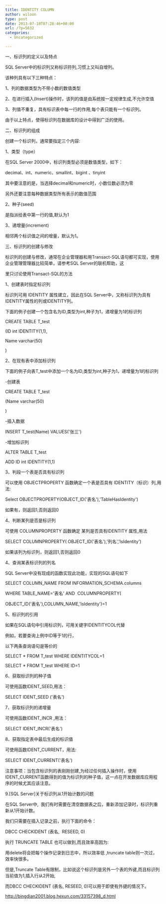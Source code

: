 ```yaml
---
title: IDENTITY COLUMN
author: wiloon
type: post
date: 2013-07-10T07:28:46+00:00
url: /?p=5632
categories:
  - Uncategorized

---
```

一、标识列的定义以及特点

SQL Server中的标识列又称标识符列,习惯上又叫自增列。
  
该种列具有以下三种特点：

1、列的数据类型为不带小数的数值类型
  
2、在进行插入(Insert)操作时，该列的值是由系统按一定规律生成,不允许空值
  
3、列值不重复，具有标识表中每一行的作用,每个表只能有一个标识列。

由于以上特点，使得标识列在数据库的设计中得到广泛的使用。

二、标识列的组成
  
创建一个标识列，通常要指定三个内容:
  
1、类型（type）
  
在SQL Server 2000中，标识列类型必须是数值类型，如下：
  
decimal、int、numeric、smallint、bigint 、tinyint
  
其中要注意的是，当选择decimal和numeric时，小数位数必须为零
  
另外还要注意每种数据类型所有表示的数值范围

2、种子(seed)
  
是指派给表中第一行的值,默认为1

3、递增量(increment)
  
相邻两个标识值之间的增量，默认为1。

三、标识列的创建与修改
  
标识列的创建与修改，通常在企业管理器和用Transact-SQL语句都可实现，使用企业管理管理器比较简单，请参考SQL Server的联机帮助，这

里只讨论使用Transact-SQL的方法

1、创建表时指定标识列
  
标识列可用 IDENTITY 属性建立，因此在SQL Server中，又称标识列为具有IDENTITY属性的列或IDENTITY列。
  
下面的例子创建一个包含名为ID,类型为int,种子为1，递增量为1的标识列
  
CREATE TABLE T_test
  
(ID int IDENTITY(1,1),
  
Name varchar(50)
  
)

2、在现有表中添加标识列
  
下面的例子向表T_test中添加一个名为ID,类型为int,种子为1，递增量为1的标识列
  
-创建表
  
CREATE TABLE T_test
  
(Name varchar(50)
  
)

-插入数据
  
INSERT T_test(Name) VALUES('张三')

-增加标识列
  
ALTER TABLE T_test
  
ADD ID int IDENTITY(1,1)

3、判段一个表是否具有标识列

可以使用 OBJECTPROPERTY 函数确定一个表是否具有 IDENTITY（标识）列,用法:
  
Select OBJECTPROPERTY(OBJECT_ID('表名'),'TableHasIdentity')
  
如果有，则返回1,否则返回0

4、判断某列是否是标识列

可使用 COLUMNPROPERTY 函数确定 某列是否具有IDENTITY 属性,用法
  
SELECT COLUMNPROPERTY( OBJECT_ID('表名'),'列名','IsIdentity')
  
如果该列为标识列，则返回1,否则返回0

4、查询某表标识列的列名
  
SQL Server中没有现成的函数实现此功能，实现的SQL语句如下
  
SELECT COLUMN\_NAME FROM INFORMATION\_SCHEMA.columns
  
WHERE TABLE_NAME='表名' AND  COLUMNPROPERTY(
  
OBJECT\_ID('表名'),COLUMN\_NAME,'IsIdentity')=1

5、标识列的引用

如果在SQL语句中引用标识列，可用关键字IDENTITYCOL代替
  
例如，若要查询上例中ID等于1的行，
  
以下两条查询语句是等价的
  
SELECT * FROM T_test WHERE IDENTITYCOL=1
  
SELECT * FROM T_test WHERE ID=1

6、获取标识列的种子值

可使用函数IDENT_SEED,用法：
  
SELECT IDENT_SEED ('表名')

7、获取标识列的递增量

可使用函数IDENT_INCR ,用法：
  
SELECT IDENT_INCR('表名')

8、获取指定表中最后生成的标识值

可使用函数IDENT_CURRENT，用法:
  
SELECT IDENT_CURRENT('表名')
  
注意事项：当包含标识列的表刚刚创建,为经过任何插入操作时，使用IDENT_CURRENT函数得到的值为标识列的种子值，这一点在开发数据库应用程序的时候尤其应该注意。

9.[SQL Server]关于标识列从1开始计数的问题
  
在SQL Server中,  我们有时需要在清空数据表之后，重新添加记录时，标识列重新从1开始计数。
  
我们只需要在插入记录之前，执行下面的命令：
  
DBCC CHECKIDENT (表名,  RESEED, 0)
  
执行 TRUNCATE TABLE 也可以做到,而且效率高因为:

用delete将会把每个操作记录到日志中，所以效率低 ,truncate table则一次过，效率快很多。
  
但是,Truncate Table有限制，比如说这个标识列是另外一个表的外键,而且标识列当前值为1,插入行从2开始,

而DBCC CHECKIDENT (表名, RESEED, 0)可以用于即使有外键的情况下。

<http://bingdian2001.blog.hexun.com/33157398_d.html>